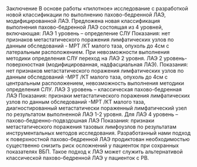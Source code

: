 Заключение
В основе работы «пилотное» исследование с разработкой новой классификации по выполнению пахово-бедренной ЛАЭ, модифицированной ЛАЭ. Предложена новая классификация выполнения пахово-бедренной ЛАЭ состоящая из 4 уровней, включающая:
ЛАЭ 1 уровень – определение СЛУ
Показания: нет признаков метастатического поражения лимфатических узлов по данным обследований - МРТ /КТ малого таза, опухоль до 4см с латеральным расположением. При невозможности выполнения методики определения СЛУ переход на ЛАЭ 2 уровня.
ЛАЭ 2 уровень-поверхностная (модифицированная, надфасциальная ЛАЭ). Показания: нет признаков метастатического поражения лимфатических узлов по данным обследований -МРТ /КТ малого таза, опухоль до 4см с центральным расположением, невозможность выполнения методики определения СЛУ.
ЛАЭ 3 уровень – классическая пахово-бедренная ЛАЭ
Показания: признаки метастатического поражения лимфатических узлов по данным обследований -МРТ /КТ малого таза, диагностированный метастатически пораженный лимфатический узел по результатом выполненной ЛАЭ 1-2 уровня.
Для ЛАЭ 4 уровень – пахово-бедренно-подвздошная ЛАЭ
Показания: признаки метастатического поражения тазовых лимфоузлов по результатам инструментальных методов исследования.
Разработанный нами подход к поверхностной пахово-бедренной ЛАЭ продиктован необходимостью существенно снизить риск осложнений у пациенток при сохранных показателях ВБП. Такое подход к ЛАЭ может служить альтернативой классической пахово-бедренной ЛАЭ у пациенток с РВ.